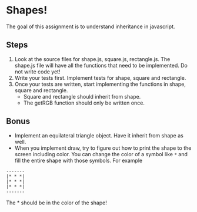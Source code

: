 # Shapes!

The goal of this assignment is to understand inheritance in javascript.

## Steps

1. Look at the source files for shape.js, square.js, rectangle.js. The shape.js file will have all the functions that need to be implemented. Do not write code yet!
2. Write your tests first.  Implement tests for shape, square and rectangle.
3. Once your tests are written, start implementing the functions in shape, square and rectangle.
	* Square and rectangle should inherit from shape.
	* The getRGB function should only be written once.

## Bonus

* Implement an equilateral triangle object. Have it inherit from shape as well.
* When you implement draw, try to figure out how to print the shape to the screen including color.  You can change the color of a symbol like ```*``` and fill the entire shape with those symbols.  For example

```
-------
|* * *|
|* * *|
|* * *|
-------
```
The * should be in the color of the shape!
